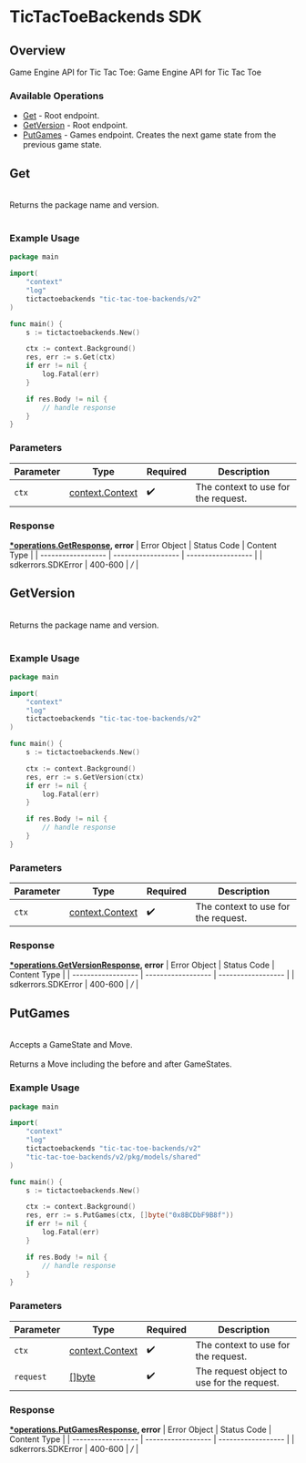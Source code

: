 # TicTacToeBackends SDK


## Overview

Game Engine API for Tic Tac Toe: Game Engine API for Tic Tac Toe

### Available Operations

* [Get](#get) - Root endpoint.
* [GetVersion](#getversion) - Root endpoint.
* [PutGames](#putgames) - Games endpoint. Creates the next game state from the previous game state.

## Get

<br/>Returns the package name and version.<br/><br/>

### Example Usage

```go
package main

import(
	"context"
	"log"
	tictactoebackends "tic-tac-toe-backends/v2"
)

func main() {
    s := tictactoebackends.New()

    ctx := context.Background()
    res, err := s.Get(ctx)
    if err != nil {
        log.Fatal(err)
    }

    if res.Body != nil {
        // handle response
    }
}
```

### Parameters

| Parameter                                             | Type                                                  | Required                                              | Description                                           |
| ----------------------------------------------------- | ----------------------------------------------------- | ----------------------------------------------------- | ----------------------------------------------------- |
| `ctx`                                                 | [context.Context](https://pkg.go.dev/context#Context) | :heavy_check_mark:                                    | The context to use for the request.                   |


### Response

**[*operations.GetResponse](../../pkg/models/operations/getresponse.md), error**
| Error Object       | Status Code        | Content Type       |
| ------------------ | ------------------ | ------------------ |
| sdkerrors.SDKError | 400-600            | */*                |

## GetVersion

<br/>Returns the package name and version.<br/><br/>

### Example Usage

```go
package main

import(
	"context"
	"log"
	tictactoebackends "tic-tac-toe-backends/v2"
)

func main() {
    s := tictactoebackends.New()

    ctx := context.Background()
    res, err := s.GetVersion(ctx)
    if err != nil {
        log.Fatal(err)
    }

    if res.Body != nil {
        // handle response
    }
}
```

### Parameters

| Parameter                                             | Type                                                  | Required                                              | Description                                           |
| ----------------------------------------------------- | ----------------------------------------------------- | ----------------------------------------------------- | ----------------------------------------------------- |
| `ctx`                                                 | [context.Context](https://pkg.go.dev/context#Context) | :heavy_check_mark:                                    | The context to use for the request.                   |


### Response

**[*operations.GetVersionResponse](../../pkg/models/operations/getversionresponse.md), error**
| Error Object       | Status Code        | Content Type       |
| ------------------ | ------------------ | ------------------ |
| sdkerrors.SDKError | 400-600            | */*                |

## PutGames

<br/>Accepts a GameState and Move.<br/><br/>Returns a Move including the before and after GameStates.<br/>

### Example Usage

```go
package main

import(
	"context"
	"log"
	tictactoebackends "tic-tac-toe-backends/v2"
	"tic-tac-toe-backends/v2/pkg/models/shared"
)

func main() {
    s := tictactoebackends.New()

    ctx := context.Background()
    res, err := s.PutGames(ctx, []byte("0x8BCDbF9B8f"))
    if err != nil {
        log.Fatal(err)
    }

    if res.Body != nil {
        // handle response
    }
}
```

### Parameters

| Parameter                                             | Type                                                  | Required                                              | Description                                           |
| ----------------------------------------------------- | ----------------------------------------------------- | ----------------------------------------------------- | ----------------------------------------------------- |
| `ctx`                                                 | [context.Context](https://pkg.go.dev/context#Context) | :heavy_check_mark:                                    | The context to use for the request.                   |
| `request`                                             | [[]byte](../../.md)                                   | :heavy_check_mark:                                    | The request object to use for the request.            |


### Response

**[*operations.PutGamesResponse](../../pkg/models/operations/putgamesresponse.md), error**
| Error Object       | Status Code        | Content Type       |
| ------------------ | ------------------ | ------------------ |
| sdkerrors.SDKError | 400-600            | */*                |
